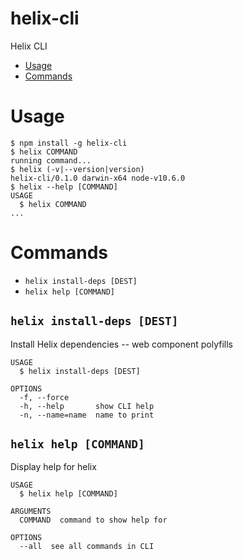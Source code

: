 helix-cli
=========

Helix CLI

* [Usage](#usage)
* [Commands](#commands)

# Usage

```sh-session
$ npm install -g helix-cli
$ helix COMMAND
running command...
$ helix (-v|--version|version)
helix-cli/0.1.0 darwin-x64 node-v10.6.0
$ helix --help [COMMAND]
USAGE
  $ helix COMMAND
...
```

# Commands

* `helix install-deps [DEST]`
* `helix help [COMMAND]`

## `helix install-deps [DEST]`

Install Helix dependencies -- web component polyfills

```
USAGE
  $ helix install-deps [DEST]

OPTIONS
  -f, --force
  -h, --help       show CLI help
  -n, --name=name  name to print
```

## `helix help [COMMAND]`

Display help for helix

```
USAGE
  $ helix help [COMMAND]

ARGUMENTS
  COMMAND  command to show help for

OPTIONS
  --all  see all commands in CLI
```
